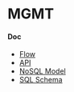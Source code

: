 # MGMT

#### Doc
- [Flow](doc/flow.md)
- [API](doc/api.md)
- [NoSQL Model](doc/nosql.md)
- [SQL Schema](doc/sql_schema.md)